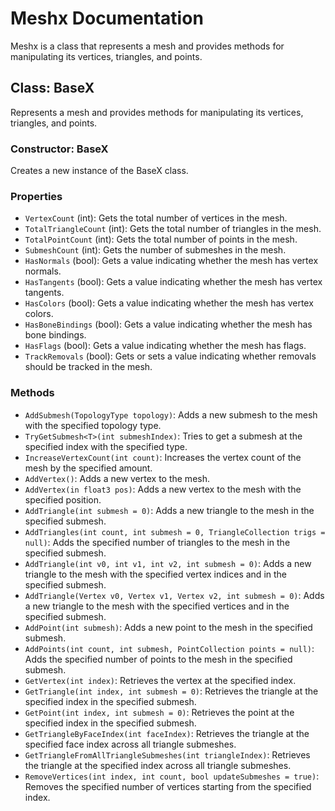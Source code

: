 # Meshx Documentation

Meshx is a class that represents a mesh and provides methods for manipulating its vertices, triangles, and points.

## Class: BaseX

Represents a mesh and provides methods for manipulating its vertices, triangles, and points.

### Constructor: BaseX

Creates a new instance of the BaseX class.

### Properties

- `VertexCount` (int): Gets the total number of vertices in the mesh.
- `TotalTriangleCount` (int): Gets the total number of triangles in the mesh.
- `TotalPointCount` (int): Gets the total number of points in the mesh.
- `SubmeshCount` (int): Gets the number of submeshes in the mesh.
- `HasNormals` (bool): Gets a value indicating whether the mesh has vertex normals.
- `HasTangents` (bool): Gets a value indicating whether the mesh has vertex tangents.
- `HasColors` (bool): Gets a value indicating whether the mesh has vertex colors.
- `HasBoneBindings` (bool): Gets a value indicating whether the mesh has bone bindings.
- `HasFlags` (bool): Gets a value indicating whether the mesh has flags.
- `TrackRemovals` (bool): Gets or sets a value indicating whether removals should be tracked in the mesh.

### Methods

- `AddSubmesh(TopologyType topology)`: Adds a new submesh to the mesh with the specified topology type.
- `TryGetSubmesh<T>(int submeshIndex)`: Tries to get a submesh at the specified index with the specified type.
- `IncreaseVertexCount(int count)`: Increases the vertex count of the mesh by the specified amount.
- `AddVertex()`: Adds a new vertex to the mesh.
- `AddVertex(in float3 pos)`: Adds a new vertex to the mesh with the specified position.
- `AddTriangle(int submesh = 0)`: Adds a new triangle to the mesh in the specified submesh.
- `AddTriangles(int count, int submesh = 0, TriangleCollection trigs = null)`: Adds the specified number of triangles to the mesh in the specified submesh.
- `AddTriangle(int v0, int v1, int v2, int submesh = 0)`: Adds a new triangle to the mesh with the specified vertex indices and in the specified submesh.
- `AddTriangle(Vertex v0, Vertex v1, Vertex v2, int submesh = 0)`: Adds a new triangle to the mesh with the specified vertices and in the specified submesh.
- `AddPoint(int submesh)`: Adds a new point to the mesh in the specified submesh.
- `AddPoints(int count, int submesh, PointCollection points = null)`: Adds the specified number of points to the mesh in the specified submesh.
- `GetVertex(int index)`: Retrieves the vertex at the specified index.
- `GetTriangle(int index, int submesh = 0)`: Retrieves the triangle at the specified index in the specified submesh.
- `GetPoint(int index, int submesh = 0)`: Retrieves the point at the specified index in the specified submesh.
- `GetTriangleByFaceIndex(int faceIndex)`: Retrieves the triangle at the specified face index across all triangle submeshes.
- `GetTriangleFromAllTriangleSubmeshes(int triangleIndex)`: Retrieves the triangle at the specified index across all triangle submeshes.
- `RemoveVertices(int index, int count, bool updateSubmeshes = true)`: Removes the specified number of vertices starting from the specified index.


